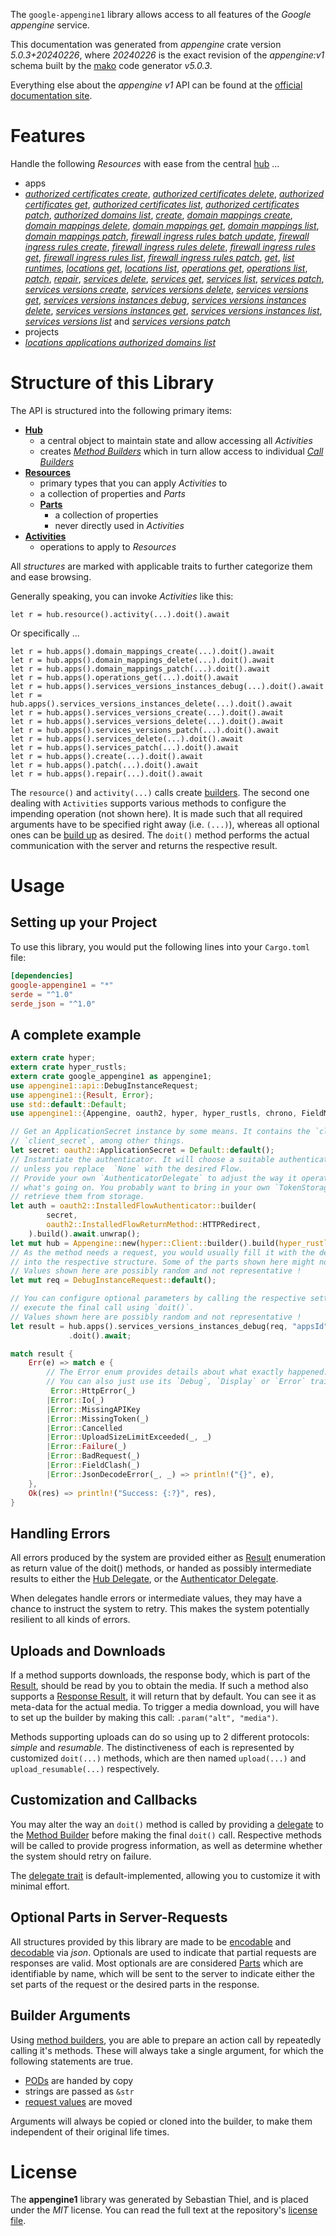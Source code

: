 <!---
DO NOT EDIT !
This file was generated automatically from 'src/generator/templates/api/README.md.mako'
DO NOT EDIT !
-->
The `google-appengine1` library allows access to all features of the *Google appengine* service.

This documentation was generated from *appengine* crate version *5.0.3+20240226*, where *20240226* is the exact revision of the *appengine:v1* schema built by the [mako](http://www.makotemplates.org/) code generator *v5.0.3*.

Everything else about the *appengine* *v1* API can be found at the
[official documentation site](https://cloud.google.com/appengine/docs/admin-api/).
# Features

Handle the following *Resources* with ease from the central [hub](https://docs.rs/google-appengine1/5.0.3+20240226/google_appengine1/Appengine) ... 

* apps
 * [*authorized certificates create*](https://docs.rs/google-appengine1/5.0.3+20240226/google_appengine1/api::AppAuthorizedCertificateCreateCall), [*authorized certificates delete*](https://docs.rs/google-appengine1/5.0.3+20240226/google_appengine1/api::AppAuthorizedCertificateDeleteCall), [*authorized certificates get*](https://docs.rs/google-appengine1/5.0.3+20240226/google_appengine1/api::AppAuthorizedCertificateGetCall), [*authorized certificates list*](https://docs.rs/google-appengine1/5.0.3+20240226/google_appengine1/api::AppAuthorizedCertificateListCall), [*authorized certificates patch*](https://docs.rs/google-appengine1/5.0.3+20240226/google_appengine1/api::AppAuthorizedCertificatePatchCall), [*authorized domains list*](https://docs.rs/google-appengine1/5.0.3+20240226/google_appengine1/api::AppAuthorizedDomainListCall), [*create*](https://docs.rs/google-appengine1/5.0.3+20240226/google_appengine1/api::AppCreateCall), [*domain mappings create*](https://docs.rs/google-appengine1/5.0.3+20240226/google_appengine1/api::AppDomainMappingCreateCall), [*domain mappings delete*](https://docs.rs/google-appengine1/5.0.3+20240226/google_appengine1/api::AppDomainMappingDeleteCall), [*domain mappings get*](https://docs.rs/google-appengine1/5.0.3+20240226/google_appengine1/api::AppDomainMappingGetCall), [*domain mappings list*](https://docs.rs/google-appengine1/5.0.3+20240226/google_appengine1/api::AppDomainMappingListCall), [*domain mappings patch*](https://docs.rs/google-appengine1/5.0.3+20240226/google_appengine1/api::AppDomainMappingPatchCall), [*firewall ingress rules batch update*](https://docs.rs/google-appengine1/5.0.3+20240226/google_appengine1/api::AppFirewallIngressRuleBatchUpdateCall), [*firewall ingress rules create*](https://docs.rs/google-appengine1/5.0.3+20240226/google_appengine1/api::AppFirewallIngressRuleCreateCall), [*firewall ingress rules delete*](https://docs.rs/google-appengine1/5.0.3+20240226/google_appengine1/api::AppFirewallIngressRuleDeleteCall), [*firewall ingress rules get*](https://docs.rs/google-appengine1/5.0.3+20240226/google_appengine1/api::AppFirewallIngressRuleGetCall), [*firewall ingress rules list*](https://docs.rs/google-appengine1/5.0.3+20240226/google_appengine1/api::AppFirewallIngressRuleListCall), [*firewall ingress rules patch*](https://docs.rs/google-appengine1/5.0.3+20240226/google_appengine1/api::AppFirewallIngressRulePatchCall), [*get*](https://docs.rs/google-appengine1/5.0.3+20240226/google_appengine1/api::AppGetCall), [*list runtimes*](https://docs.rs/google-appengine1/5.0.3+20240226/google_appengine1/api::AppListRuntimeCall), [*locations get*](https://docs.rs/google-appengine1/5.0.3+20240226/google_appengine1/api::AppLocationGetCall), [*locations list*](https://docs.rs/google-appengine1/5.0.3+20240226/google_appengine1/api::AppLocationListCall), [*operations get*](https://docs.rs/google-appengine1/5.0.3+20240226/google_appengine1/api::AppOperationGetCall), [*operations list*](https://docs.rs/google-appengine1/5.0.3+20240226/google_appengine1/api::AppOperationListCall), [*patch*](https://docs.rs/google-appengine1/5.0.3+20240226/google_appengine1/api::AppPatchCall), [*repair*](https://docs.rs/google-appengine1/5.0.3+20240226/google_appengine1/api::AppRepairCall), [*services delete*](https://docs.rs/google-appengine1/5.0.3+20240226/google_appengine1/api::AppServiceDeleteCall), [*services get*](https://docs.rs/google-appengine1/5.0.3+20240226/google_appengine1/api::AppServiceGetCall), [*services list*](https://docs.rs/google-appengine1/5.0.3+20240226/google_appengine1/api::AppServiceListCall), [*services patch*](https://docs.rs/google-appengine1/5.0.3+20240226/google_appengine1/api::AppServicePatchCall), [*services versions create*](https://docs.rs/google-appengine1/5.0.3+20240226/google_appengine1/api::AppServiceVersionCreateCall), [*services versions delete*](https://docs.rs/google-appengine1/5.0.3+20240226/google_appengine1/api::AppServiceVersionDeleteCall), [*services versions get*](https://docs.rs/google-appengine1/5.0.3+20240226/google_appengine1/api::AppServiceVersionGetCall), [*services versions instances debug*](https://docs.rs/google-appengine1/5.0.3+20240226/google_appengine1/api::AppServiceVersionInstanceDebugCall), [*services versions instances delete*](https://docs.rs/google-appengine1/5.0.3+20240226/google_appengine1/api::AppServiceVersionInstanceDeleteCall), [*services versions instances get*](https://docs.rs/google-appengine1/5.0.3+20240226/google_appengine1/api::AppServiceVersionInstanceGetCall), [*services versions instances list*](https://docs.rs/google-appengine1/5.0.3+20240226/google_appengine1/api::AppServiceVersionInstanceListCall), [*services versions list*](https://docs.rs/google-appengine1/5.0.3+20240226/google_appengine1/api::AppServiceVersionListCall) and [*services versions patch*](https://docs.rs/google-appengine1/5.0.3+20240226/google_appengine1/api::AppServiceVersionPatchCall)
* projects
 * [*locations applications authorized domains list*](https://docs.rs/google-appengine1/5.0.3+20240226/google_appengine1/api::ProjectLocationApplicationAuthorizedDomainListCall)




# Structure of this Library

The API is structured into the following primary items:

* **[Hub](https://docs.rs/google-appengine1/5.0.3+20240226/google_appengine1/Appengine)**
    * a central object to maintain state and allow accessing all *Activities*
    * creates [*Method Builders*](https://docs.rs/google-appengine1/5.0.3+20240226/google_appengine1/client::MethodsBuilder) which in turn
      allow access to individual [*Call Builders*](https://docs.rs/google-appengine1/5.0.3+20240226/google_appengine1/client::CallBuilder)
* **[Resources](https://docs.rs/google-appengine1/5.0.3+20240226/google_appengine1/client::Resource)**
    * primary types that you can apply *Activities* to
    * a collection of properties and *Parts*
    * **[Parts](https://docs.rs/google-appengine1/5.0.3+20240226/google_appengine1/client::Part)**
        * a collection of properties
        * never directly used in *Activities*
* **[Activities](https://docs.rs/google-appengine1/5.0.3+20240226/google_appengine1/client::CallBuilder)**
    * operations to apply to *Resources*

All *structures* are marked with applicable traits to further categorize them and ease browsing.

Generally speaking, you can invoke *Activities* like this:

```Rust,ignore
let r = hub.resource().activity(...).doit().await
```

Or specifically ...

```ignore
let r = hub.apps().domain_mappings_create(...).doit().await
let r = hub.apps().domain_mappings_delete(...).doit().await
let r = hub.apps().domain_mappings_patch(...).doit().await
let r = hub.apps().operations_get(...).doit().await
let r = hub.apps().services_versions_instances_debug(...).doit().await
let r = hub.apps().services_versions_instances_delete(...).doit().await
let r = hub.apps().services_versions_create(...).doit().await
let r = hub.apps().services_versions_delete(...).doit().await
let r = hub.apps().services_versions_patch(...).doit().await
let r = hub.apps().services_delete(...).doit().await
let r = hub.apps().services_patch(...).doit().await
let r = hub.apps().create(...).doit().await
let r = hub.apps().patch(...).doit().await
let r = hub.apps().repair(...).doit().await
```

The `resource()` and `activity(...)` calls create [builders][builder-pattern]. The second one dealing with `Activities` 
supports various methods to configure the impending operation (not shown here). It is made such that all required arguments have to be 
specified right away (i.e. `(...)`), whereas all optional ones can be [build up][builder-pattern] as desired.
The `doit()` method performs the actual communication with the server and returns the respective result.

# Usage

## Setting up your Project

To use this library, you would put the following lines into your `Cargo.toml` file:

```toml
[dependencies]
google-appengine1 = "*"
serde = "^1.0"
serde_json = "^1.0"
```

## A complete example

```Rust
extern crate hyper;
extern crate hyper_rustls;
extern crate google_appengine1 as appengine1;
use appengine1::api::DebugInstanceRequest;
use appengine1::{Result, Error};
use std::default::Default;
use appengine1::{Appengine, oauth2, hyper, hyper_rustls, chrono, FieldMask};

// Get an ApplicationSecret instance by some means. It contains the `client_id` and 
// `client_secret`, among other things.
let secret: oauth2::ApplicationSecret = Default::default();
// Instantiate the authenticator. It will choose a suitable authentication flow for you, 
// unless you replace  `None` with the desired Flow.
// Provide your own `AuthenticatorDelegate` to adjust the way it operates and get feedback about 
// what's going on. You probably want to bring in your own `TokenStorage` to persist tokens and
// retrieve them from storage.
let auth = oauth2::InstalledFlowAuthenticator::builder(
        secret,
        oauth2::InstalledFlowReturnMethod::HTTPRedirect,
    ).build().await.unwrap();
let mut hub = Appengine::new(hyper::Client::builder().build(hyper_rustls::HttpsConnectorBuilder::new().with_native_roots().https_or_http().enable_http1().build()), auth);
// As the method needs a request, you would usually fill it with the desired information
// into the respective structure. Some of the parts shown here might not be applicable !
// Values shown here are possibly random and not representative !
let mut req = DebugInstanceRequest::default();

// You can configure optional parameters by calling the respective setters at will, and
// execute the final call using `doit()`.
// Values shown here are possibly random and not representative !
let result = hub.apps().services_versions_instances_debug(req, "appsId", "servicesId", "versionsId", "instancesId")
             .doit().await;

match result {
    Err(e) => match e {
        // The Error enum provides details about what exactly happened.
        // You can also just use its `Debug`, `Display` or `Error` traits
         Error::HttpError(_)
        |Error::Io(_)
        |Error::MissingAPIKey
        |Error::MissingToken(_)
        |Error::Cancelled
        |Error::UploadSizeLimitExceeded(_, _)
        |Error::Failure(_)
        |Error::BadRequest(_)
        |Error::FieldClash(_)
        |Error::JsonDecodeError(_, _) => println!("{}", e),
    },
    Ok(res) => println!("Success: {:?}", res),
}

```
## Handling Errors

All errors produced by the system are provided either as [Result](https://docs.rs/google-appengine1/5.0.3+20240226/google_appengine1/client::Result) enumeration as return value of
the doit() methods, or handed as possibly intermediate results to either the 
[Hub Delegate](https://docs.rs/google-appengine1/5.0.3+20240226/google_appengine1/client::Delegate), or the [Authenticator Delegate](https://docs.rs/yup-oauth2/*/yup_oauth2/trait.AuthenticatorDelegate.html).

When delegates handle errors or intermediate values, they may have a chance to instruct the system to retry. This 
makes the system potentially resilient to all kinds of errors.

## Uploads and Downloads
If a method supports downloads, the response body, which is part of the [Result](https://docs.rs/google-appengine1/5.0.3+20240226/google_appengine1/client::Result), should be
read by you to obtain the media.
If such a method also supports a [Response Result](https://docs.rs/google-appengine1/5.0.3+20240226/google_appengine1/client::ResponseResult), it will return that by default.
You can see it as meta-data for the actual media. To trigger a media download, you will have to set up the builder by making
this call: `.param("alt", "media")`.

Methods supporting uploads can do so using up to 2 different protocols: 
*simple* and *resumable*. The distinctiveness of each is represented by customized 
`doit(...)` methods, which are then named `upload(...)` and `upload_resumable(...)` respectively.

## Customization and Callbacks

You may alter the way an `doit()` method is called by providing a [delegate](https://docs.rs/google-appengine1/5.0.3+20240226/google_appengine1/client::Delegate) to the 
[Method Builder](https://docs.rs/google-appengine1/5.0.3+20240226/google_appengine1/client::CallBuilder) before making the final `doit()` call. 
Respective methods will be called to provide progress information, as well as determine whether the system should 
retry on failure.

The [delegate trait](https://docs.rs/google-appengine1/5.0.3+20240226/google_appengine1/client::Delegate) is default-implemented, allowing you to customize it with minimal effort.

## Optional Parts in Server-Requests

All structures provided by this library are made to be [encodable](https://docs.rs/google-appengine1/5.0.3+20240226/google_appengine1/client::RequestValue) and 
[decodable](https://docs.rs/google-appengine1/5.0.3+20240226/google_appengine1/client::ResponseResult) via *json*. Optionals are used to indicate that partial requests are responses 
are valid.
Most optionals are are considered [Parts](https://docs.rs/google-appengine1/5.0.3+20240226/google_appengine1/client::Part) which are identifiable by name, which will be sent to 
the server to indicate either the set parts of the request or the desired parts in the response.

## Builder Arguments

Using [method builders](https://docs.rs/google-appengine1/5.0.3+20240226/google_appengine1/client::CallBuilder), you are able to prepare an action call by repeatedly calling it's methods.
These will always take a single argument, for which the following statements are true.

* [PODs][wiki-pod] are handed by copy
* strings are passed as `&str`
* [request values](https://docs.rs/google-appengine1/5.0.3+20240226/google_appengine1/client::RequestValue) are moved

Arguments will always be copied or cloned into the builder, to make them independent of their original life times.

[wiki-pod]: http://en.wikipedia.org/wiki/Plain_old_data_structure
[builder-pattern]: http://en.wikipedia.org/wiki/Builder_pattern
[google-go-api]: https://github.com/google/google-api-go-client

# License
The **appengine1** library was generated by Sebastian Thiel, and is placed 
under the *MIT* license.
You can read the full text at the repository's [license file][repo-license].

[repo-license]: https://github.com/Byron/google-apis-rsblob/main/LICENSE.md

